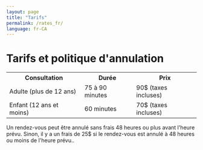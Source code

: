```yaml
---
layout: page
title: "Tarifs"
permalink: /rates_fr/
language: fr-CA
---
```

<h1>Tarifs et politique d'annulation</h1>
<table>
    <tr>
        <th>Consultation</th>
        <th>Durée</th>
        <th>Prix</th>
    </tr>
    <tr>
        <td>Adulte (plus de 12 ans)</td>
        <td>75 à 90 minutes</td>
        <td>90$ (taxes incluses)</td>
    </tr>
    <tr>
        <td>Enfant (12 ans et moins)</td>
        <td>60 minutes</td>
        <td>70$ (taxes incluses)</td>
    </tr>
</table>
Un rendez-vous peut être annulé sans frais 48 heures ou plus avant l'heure prévu.
Sinon, il y a un frais de 25$ si le rendez-vous est annulé à 48 heures ou moins 
de l'heure prévu..  
